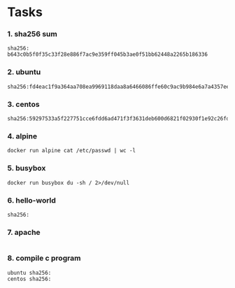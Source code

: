 Tasks
===
### 1. sha256 sum 
```
sha256: b643c0b5f0f35c33f28e886f7ac9e359ff045b3ae0f51bb62448a2265b186336 
```

### 2. ubuntu
```
sha256:fd4eac1f9a364aa708ea9969118daa8a6466086ffe60c9ac9b984e6a7a4357ee 
```

### 3. centos
```
sha256:59297533a5f227751cce6fdd6ad471f3f3631deb600d6821f02930f1e92c26fd 
```

### 4. alpine
```
docker run alpine cat /etc/passwd | wc -l
```

### 5. busybox
```
docker run busybox du -sh / 2>/dev/null

```

### 6. hello-world
```
sha256:
```


### 7. apache
```

```

### 8. compile c program
```
ubuntu sha256:
centos sha256:
```
